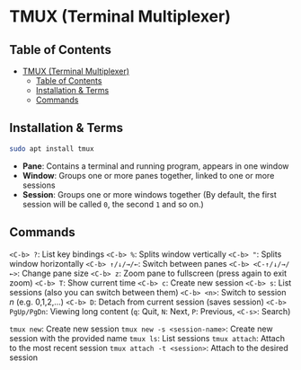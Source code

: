 # TMUX (Terminal Multiplexer)

## Table of Contents

- [TMUX (Terminal Multiplexer)](#tmux-terminal-multiplexer)
  - [Table of Contents](#table-of-contents)
  - [Installation \& Terms](#installation--terms)
  - [Commands](#commands)

## Installation & Terms

```sh
sudo apt install tmux
```

- **Pane**: Contains a terminal and running program, appears in one window
- **Window**: Groups one or more panes together, linked to one or more sessions
- **Session**: Groups one or more windows together (By default, the first session will be called `0`, the second `1` and so on.)

## Commands

`<C-b> ?`: List key bindings
`<C-b> %`: Splits window vertically
`<C-b> "`: Splits window horizontally
`<C-b> ↑/↓/→/←`: Switch between panes
`<C-b> <C-↑/↓/→/←>`: Change pane size
`<C-b> z`: Zoom pane to fullscreen (press again to exit zoom)
`<C-b> T`: Show current time
`<C-b> c`: Create new session
`<C-b> s`: List sessions (also you can switch between them)
`<C-b> <n>`: Switch to session _n_ (e.g. 0,1,2,...)
`<C-b> D`: Detach from current session (saves session)
`<C-b> PgUp/PgDn`: Viewing long content (`q`: Quit, `N`: Next, `P`: Previous, `<C-s>`: Search)

`tmux new`: Create new session
`tmux new -s <session-name>`: Create new session with the provided name
`tmux ls`: List sessions
`tmux attach`: Attach to the most recent session
`tmux attach -t <session>`: Attach to the desired session
